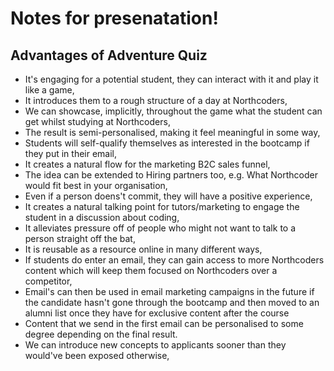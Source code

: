 # Notes for presenatation!

## Advantages of Adventure Quiz
- It's engaging for a potential student, they can interact with it and play it like a game,
- It introduces them to a rough structure of a day at Northcoders,
- We can showcase, implicitly, throughout the game what the student can get whilst studying at Northcoders,
- The result is semi-personalised, making it feel meaningful in some way,
- Students will self-qualify themselves as interested in the bootcamp if they put in their email,
- It creates a natural flow for the marketing B2C sales funnel,
- The idea can be extended to Hiring partners too, e.g. What Northcoder would fit best in your organisation,
- Even if a person doens't commit, they will have a positive experience,
- It creates a natural talking point for tutors/marketing to engage the student in a discussion about coding,
- It alleviates pressure off of people who might not want to talk to a person straight off the bat,
- It is reusable as a resource online in many different ways,
- If students do enter an email, they can gain access to more Northcoders content which will keep them focused on Northcoders over a competitor,
- Email's can then be used in email marketing campaigns in the future if the candidate hasn't gone through the bootcamp and then moved to an alumni list once they have for exclusive content after the course
- Content that we send in the first email can be personalised to some degree depending on the final result.
- We can introduce new concepts to applicants sooner than they would've been exposed otherwise,